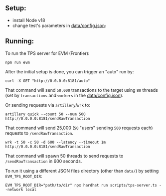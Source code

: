 ## Setup:

- install Node v18
- change test's parameters in [data/config.json](./data/config.json):

## Running:

To run the TPS server for EVM (Frontier):

```shell
npm run evm
```

After the initial setup is done, you can trigger an "auto" run by:
```shell
curl -X GET "http://0.0.0.0:8181/auto"
```

That command will send `50,000` transactions to the target using `80` threads (set by `transactions` and `workers` in the [data/config.json](./data/config.json)).


Or sending requests via `artillery`/`wrk` to:
```shell
artillery quick --count 50 --num 500 http://0.0.0.0:8181/sendRawTransaction
```

That command will send 25,000 (`50` "users" sending `500` requests each) requests to `/sendRawTransaction`.

```
wrk -t 50 -c 50 -d 600 --latency --timeout 1m http://0.0.0.0:8181/sendRawTransaction
```

That command will spawn 50 threads to send requests to `/sendRawTransaction` in 600 seconds.

To run it using a different JSON files directory (other than `data/`) by setting `EVM_TPS_ROOT_DIR`:

```shell
EVM_TPS_ROOT_DIR="path/to/dir" npx hardhat run scripts/tps-server.ts --network local
```

